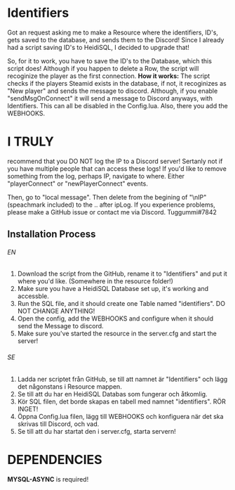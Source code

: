 # Identifiers 
Got an request asking me to make a Resource where the identifiers, ID's, gets saved to the database, and sends them to the Discord!
Since I already had a script saving ID's to HeidiSQL, I decided to upgrade that!

So, for it to work, you have to save the ID's to the Database, which this script does! Although if you happen to delete a Row, the script will recoginize the player as the first connection.
**How it works:**
The script checks if the players Steamid exists in the database, if not, it recoginizes as "New player" and sends the message to discord. Although, if you enable "sendMsgOnConnect" it will send a message to Discord anyways, with Identifiers. This can all be disabled in the Config.lua. Also, there you add the WEBHOOKS.

# I TRULY
recommend that you DO NOT log the IP to a Discord server! Sertanly not if you have multiple people that can access these logs!
If you'd like to remove something from the log, perhaps IP, navigate to where. Either "playerConnect" or "newPlayerConnect" events.

Then, go to "local message". Then delete from the begining of "\nIP" (speachmark included) to the .. after ipLog.
If you experience problems, please make a GitHub issue or contact me via Discord.
Tuggummi#7842

## Installation Process
###### EN
1. Download the script from the GitHub, rename it to "Identifiers" and put it where you'd like. (Somewhere in the resource folder!)
2. Make sure you have a HeidiSQL Database set up, it's working and accessble.
3. Run the SQL file, and it should create one Table named "identifiers". DO NOT CHANGE ANYTHING!
4. Open the config, add the WEBHOOKS and configure when it should send the Message to discord. 
5. Make sure you've started the resource in the server.cfg and start the server! 
###### SE
1. Ladda ner scriptet från GitHub, se till att namnet är "Identifiers" och lägg det någonstans i Resource mappen.
2. Se till att du har en HeidiSQL Databas som fungerar och åtkomlig.
3. Kör SQL filen, det borde skapas en tabell med namnet "identifiers". RÖR INGET!
4. Öppna Config.lua filen, lägg till WEBHOOKS och konfiguera när det ska skrivas till Discord, och vad.
5. Se till att du har startat den i server.cfg, starta servern!

# DEPENDENCIES
**MYSQL-ASYNC** is required!